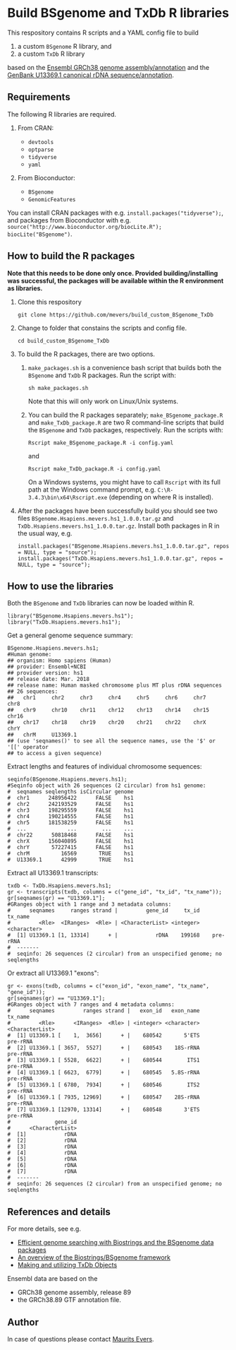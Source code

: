 # Build BSgenome and TxDb R libraries

This respository contains R scripts and a YAML config file to build

1. a custom `BSgenome` R library, and
2. a custom `TxDb` R library

based on the [Ensembl GRCh38 genome assembly/annotation](ftp://ftp.ensembl.org/pub/release-89) and the [GenBank U13369.1 canonical rDNA sequence/annotation](https://www.ncbi.nlm.nih.gov/nuccore/555853).


## Requirements

The following R libraries are required.

1. From CRAN:

    * `devtools`
    * `optparse`
    * `tidyverse`
    * `yaml`

2. From Bioconductor:

    * `BSgenome`
    * `GenomicFeatures`


You can install CRAN packages with e.g. `install.packages("tidyverse");`, and packages from Bioconductor with e.g. `source("http://www.bioconductor.org/biocLite.R"); biocLite("BSgenome")`.


## How to build the R packages

**Note that this needs to be done only once. Provided building/installing was successful, the packages will be available within the R environment as libraries.**

1. Clone this respository

    ```
    git clone https://github.com/mevers/build_custom_BSgenome_TxDb
    ```

2. Change to folder that constains the scripts and config file.

    ```
    cd build_custom_BSgenome_TxDb
    ```

3. To build the R packages, there are two options.

    1. `make_packages.sh` is a convenience bash script that builds both the `BSgenome` and `TxDb` R packages. Run the script with:

        ```
        sh make_packages.sh
        ```

        Note that this will only work on Linux/Unix systems.

    2. You can build the R packages separately; `make_BSgenome_package.R` and `make_TxDb_package.R` are two R command-line scripts that build the `BSgenome` and `TxDb` packages, respectively. Run the scripts with:

        ```
        Rscript make_BSgenome_package.R -i config.yaml
        ```

        and

        ```
        Rscript make_TxDb_package.R -i config.yaml
        ```

        On a Windows systems, you might have to call `Rscript` with its full path at the Windows command prompt, e.g. `C:\R-3.4.3\bin\x64\Rscript.exe` (depending on where R is installed).

4. After the packages have been successfully build you should see two files `BSgenome.Hsapiens.mevers.hs1_1.0.0.tar.gz` and `TxDb.Hsapiens.mevers.hs1_1.0.0.tar.gz`. Install both packages in R in the usual way, e.g.

    ```
    install.packages("BSgenome.Hsapiens.mevers.hs1_1.0.0.tar.gz", repos = NULL, type = "source");
    install.packages("TxDb.Hsapiens.mevers.hs1_1.0.0.tar.gz", repos = NULL, type = "source");
    ```


## How to use the libraries

Both the `BSgenome` and `TxDb` libraries can now be loaded within R.

```
library("BSgenome.Hsapiens.mevers.hs1");
library("TxDb.Hsapiens.mevers.hs1");
```

Get a general genome sequence summary:
```
BSgenome.Hsapiens.mevers.hs1;
#Human genome:
## organism: Homo sapiens (Human)
## provider: Ensembl+NCBI
## provider version: hs1
## release date: Mar. 2018
## release name: Human masked chromosome plus MT plus rDNA sequences
## 26 sequences:
##   chr1     chr2     chr3     chr4     chr5     chr6     chr7     chr8
##   chr9     chr10    chr11    chr12    chr13    chr14    chr15    chr16
##   chr17    chr18    chr19    chr20    chr21    chr22    chrX     chrY
##   chrM     U13369.1
## (use 'seqnames()' to see all the sequence names, use the '$' or '[[' operator
## to access a given sequence)
```

Extract lengths and features of individual chromosome sequences:
```
seqinfo(BSgenome.Hsapiens.mevers.hs1);
#Seqinfo object with 26 sequences (2 circular) from hs1 genome:
#  seqnames seqlengths isCircular genome
#  chr1      248956422      FALSE    hs1
#  chr2      242193529      FALSE    hs1
#  chr3      198295559      FALSE    hs1
#  chr4      190214555      FALSE    hs1
#  chr5      181538259      FALSE    hs1
#  ...             ...        ...    ...
#  chr22      50818468      FALSE    hs1
#  chrX      156040895      FALSE    hs1
#  chrY       57227415      FALSE    hs1
#  chrM          16569       TRUE    hs1
#  U13369.1      42999       TRUE    hs1
```

Extract all U13369.1 transcripts:

```
txdb <- TxDb.Hsapiens.mevers.hs1;
gr <- transcripts(txdb, columns = c("gene_id", "tx_id", "tx_name"));
gr[seqnames(gr) == "U13369.1"];
#GRanges object with 1 range and 3 metadata columns:
#      seqnames     ranges strand |         gene_id     tx_id     tx_name
#         <Rle>  <IRanges>  <Rle> | <CharacterList> <integer> <character>
#  [1] U13369.1 [1, 13314]      + |            rDNA    199168    pre-rRNA
#  -------
#  seqinfo: 26 sequences (2 circular) from an unspecified genome; no seqlengths    
```

Or extract all U13369.1 "exons":

```
gr <- exons(txdb, columns = c("exon_id", "exon_name", "tx_name", "gene_id"));
gr[seqnames(gr) == "U13369.1"];
#GRanges object with 7 ranges and 4 metadata columns:
#      seqnames         ranges strand |   exon_id   exon_name         tx_name
#         <Rle>      <IRanges>  <Rle> | <integer> <character> <CharacterList>
#  [1] U13369.1 [    1,  3656]      + |    680542       5'ETS        pre-rRNA
#  [2] U13369.1 [ 3657,  5527]      + |    680543    18S-rRNA        pre-rRNA
#  [3] U13369.1 [ 5528,  6622]      + |    680544        ITS1        pre-rRNA
#  [4] U13369.1 [ 6623,  6779]      + |    680545   5.8S-rRNA        pre-rRNA
#  [5] U13369.1 [ 6780,  7934]      + |    680546        ITS2        pre-rRNA
#  [6] U13369.1 [ 7935, 12969]      + |    680547    28S-rRNA        pre-rRNA
#  [7] U13369.1 [12970, 13314]      + |    680548       3'ETS        pre-rRNA
#              gene_id
#      <CharacterList>
#  [1]            rDNA
#  [2]            rDNA
#  [3]            rDNA
#  [4]            rDNA
#  [5]            rDNA
#  [6]            rDNA
#  [7]            rDNA
#  -------
#  seqinfo: 26 sequences (2 circular) from an unspecified genome; no seqlengths
```


## References and details

For more details, see e.g.
* [Efficient genome searching with Biostrings and the BSgenome data packages](https://bioconductor.org/packages/release/bioc/vignettes/BSgenome/inst/doc/GenomeSearching.pdf)
* [An overview of the Biostrings/BSgenome framework](https://www.bioconductor.org/help/course-materials/2011/BioC2011/LabStuff/BiostringsBSgenomeOverview.pdf)
* [Making and utilizing TxDb Objects](https://bioconductor.org/packages/devel/bioc/vignettes/GenomicFeatures/inst/doc/GenomicFeatures.pdf)

Ensembl data are based on the

* GRCh38 genome assembly, release 89
* the GRCh38.89 GTF annotation file.


## Author

In case of questions please contact [Maurits Evers](mailto:maurits.evers@anu.edu.au).
